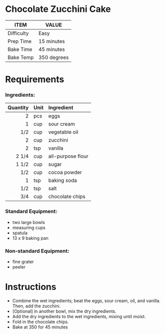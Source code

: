 

# Chocolate Zucchini Cake

| ITEM | VALUE |
| ---- | ----- |
| Difficulty | Easy        |
| Prep Time  | 15 minutes  |
| Bake Time  | 45 minutes  |
| Bake Temp  | 350 degrees |

# Requirements
### Ingredients:

| Quantity | Unit | Ingredient |
| ----: | :--- | :------------------------------ |
|   2   | pcs  | eggs                            |
|   1   | cup  | sour cream                      |
| 1/2   | cup  | vegetable oil                   |
|   2   | cup  | zucchini                        |
|   2   | tsp  | vanilla                         |
| 2 1/4 | cup  | all-purpose flour               |
| 1 1/2 | cup  | sugar                           |
|   1/2 | cup  | cocoa powder                    |
|   1   | tsp  | baking soda                     |
|   1/2 | tsp  | salt                            |
|   3/4 | cup  | chocolate chips                 |

### Standard Equipment:
 - two large bowls
 - measuring cups
 - spatula
 - 13 x 9 baking pan

### Non-standard Equipment:
 - fine grater
 - peeler


# Instructions
 - Combine the wet ingredients; beat the eggs, sour cream, oil, and vanilla. Then, add the zucchini.
 - [Optional] in another bowl, mix the dry ingredients.
 - Add the dry ingredients to the wet ingredients, mixing until moist.
 - Fold in the chocolate chips.
 - Bake at 350 for 45 minutes


